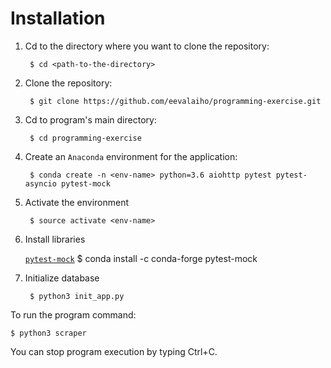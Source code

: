 # Installation

1. Cd to the directory where you want to clone the repository:

        $ cd <path-to-the-directory>
1. Clone the repository:

        $ git clone https://github.com/eevalaiho/programming-exercise.git
1. Cd to program's main directory:

        $ cd programming-exercise
1. Create an ```Anaconda``` environment for the application:

        $ conda create -n <env-name> python=3.6 aiohttp pytest pytest-asyncio pytest-mock
1. Activate the environment

        $ source activate <env-name>     
1. Install libraries

    [```pytest-mock```](https://anaconda.org/conda-forge/pytest-mock)
    $ conda install -c conda-forge pytest-mock
1. Initialize database

        $ python3 init_app.py
        
To run the program command:

    $ python3 scraper
You can stop program execution by typing Ctrl+C.
